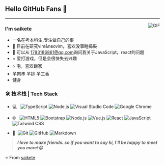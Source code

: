 ## Hello GitHub Fans 👋
<!-- [![博客搭建交流群](https://img.shields.io/badge/博客搭建QQ群-422625065-red.svg "博客搭建交流群")](https://jq.qq.com/?_wv=1027&k=58Ypj9z "博客搭建交流群")
[![webkettle交流群](https://img.shields.io/badge/webkettle交流群-487063343-red.svg "webkettle交流群")](https://jq.qq.com/?_wv=1027&k=55kiWBY "webkettle交流群")
[![Mail Badge](https://img.shields.io/badge/-joeysiwei@gmail.com-c14438?style=flat&logo=Gmail&logoColor=white&link=mailto:joeysiwei@gmail.com)](mailto:joeysiwei@gmail.com) -->
---
<img align="right" alt="GIF" src="https://raw.githubusercontent.com/JoeyBling/JoeyBling/master/pic/pusheencode.gif" />

### I'm saikete

- 一名在考本科生,专注做自己的事 
- 🌱 目前在研究vim&neovim，喜欢没事瞎捣鼓
- 💬 可以从 [1783186881@qq.com](mailto:1783186881@qq.com)询问我关于JavaScript，react的问题
- ⭐ 爱打游戏，但是会很快失去兴趣
- ⚡ 宅，喜欢蹲家
- 羊肉串 羊排 羊三香  
- 健身 
### 🛠 技术栈 | Tech Stack

- 💻 &#160; ![TypeScript](https://img.shields.io/badge/TypeScript-333333?style=flat-square&logo=TypeScript&logoColor=ffffff)
![Node.js](https://img.shields.io/badge/Node.js-333333?style=flat-square&logo=Node.js&logoColor=fff)
![Visual Studio Code](https://img.shields.io/badge/Visual%20Studio%20Code-333333?style=flat-square&logo=Visual-Studio-Code&logoColor=fff)
![Google Chrome](https://img.shields.io/badge/Google%20Chrome-333333?style=flat-square&logo=Google-Chrome&logoColor=fff)

- 🌐 &#160; ![HTML5](https://img.shields.io/badge/-HTML5-333333?style=flat-square&logo=HTML5)
![Bootstrap](https://img.shields.io/badge/-Bootstrap-333333?style=flat-square&logo=bootstrap&logoColor=fff)
![Node.js](https://img.shields.io/badge/-Node.js-333333?style=flat-square&logo=node.js)
![Vue.js](https://img.shields.io/badge/-VueJS-333333?style=flat-square&logo=Vue.js)
![React](https://img.shields.io/badge/React-333333?style=flat-square&logo=React&logoColor=fff)
![JavaScript](https://img.shields.io/badge/JavaScript-343434?style=flat-square&logo=JavaScript&logoColor=F7DF1E)
![Tailwind CSS](https://img.shields.io/badge/Tailwind%20CSS-333333?style=flat-square&logo=Tailwind-CSS&logoColor=fff)
<!-- - 🛢 &#160; ![MySQL](https://img.shields.io/badge/-MySQL-333333?style=flat-square&logo=mysql)
![MongoDB](https://img.shields.io/badge/-MongoDB-333333?style=flat-square&logo=mongodb)
![Oracle](https://img.shields.io/badge/-Oracle-333333?style=flat-square&logo=Oracle) -->
- 🔧 &#160;![Git](https://img.shields.io/badge/-Git-333333?style=flat-square&logo=git)
![GitHub](https://img.shields.io/badge/-GitHub-333333?style=flat-square&logo=github)
![Markdown](https://img.shields.io/badge/-Markdown-333333?style=flat-square&logo=markdown)

<!-- ### 开源项目
- [基于SpringBoot + Shiro + MyBatisPlus的权限管理框架](https://github.com/JoeyBling/bootplus)
- [一个简洁优雅的hexo主题](https://github.com/JoeyBling/hexo-theme-yilia-plus)
- [hexo-theme-yilia-plus配置Demo](https://github.com/JoeyBling/yilia-plus-demo)
- [自动为hexo中的图片映射绝对路径](https://github.com/JoeyBling/hexo-filter-image)
- [✏️✏️Java软件工程师简历](https://github.com/JoeyBling/cv)
- [一款简洁优雅的VuePress主题](https://github.com/JoeyBling/vuepress-theme-yilia-plus)
- [VuePress集成Live2D看板娘](https://github.com/JoeyBling/vuepress-plugin-helper-live2d)
- [VuePress集成Gitalk](https://github.com/JoeyBling/vuepress-plugin-mygitalk)
- [不蒜子访问量统计功能](https://github.com/JoeyBling/busuanzi.pure.js)
- [在`npm install`后提示用户消息或捐赠](https://github.com/JoeyBling/openteam-postinstall) -->

<!-- ### 关于我
- [技术笔记](https://zhousiwei.gitee.io/ibooks/)
- [CSDN](https://zhousiwei.blog.csdn.net/)
- [微博](http://weibo.com/jayinfo) -->

> ***I love to make friends. so if you want to say hi, I'll be happy to meet you more!😊***

⭐️ From [saikete](https://github.com/ssikete)

<!--
**saikete/saikete** is a ✨ _special_ ✨ repository because its `README.md` (this file) appears on your GitHub profile.

Here are some ideas to get you started:

- 🔭 I’m currently working on ...
- 🌱 I’m currently learning ...
- 👯 I’m looking to collaborate on ...
- 🤔 I’m looking for help with ...
- 💬 Ask me about ...
- 📫 How to reach me: ...
- 😄 Pronouns: ...
- ⚡ Fun fact: ...
-->
